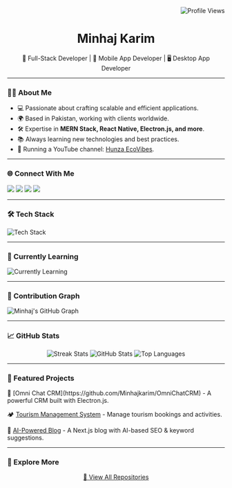 <!-- Profile View Count -->
<p align="right">
  <img src="https://komarev.com/ghpvc/?username=Minhajkarim&color=blue" alt="Profile Views">
</p>

<!-- Introduction -->
<h1 align="center">Minhaj Karim</h1>
<p align="center">
  🚀 Full-Stack Developer | 📱 Mobile App Developer | 🖥️ Desktop App Developer
</p>

---

<!-- About Me -->
### 👨‍💻 About Me
- 💻 Passionate about crafting scalable and efficient applications.
- 🌍 Based in Pakistan, working with clients worldwide.
- 🛠️ Expertise in **MERN Stack, React Native, Electron.js, and more**.
- 📚 Always learning new technologies and best practices.
- 🎥 Running a YouTube channel: [Hunza EcoVibes](https://www.youtube.com/@hunzaecovibes).

---

<!-- Social Handles -->
### 🌐 Connect With Me
<p align="left">
  <a href="https://www.linkedin.com/in/dev-minhaj/" target="_blank"><img src="https://img.shields.io/badge/LinkedIn-0077B5?style=for-the-badge&logo=linkedin&logoColor=white"></a>
  <a href="mailto:minhajkarim078@gmail.com"><img src="https://img.shields.io/badge/Gmail-D14836?style=for-the-badge&logo=gmail&logoColor=white"></a>
  <a href="https://twitter.com/MinhajKarim9" target="_blank"><img src="https://img.shields.io/badge/Twitter-1DA1F2?style=for-the-badge&logo=twitter&logoColor=white"></a>
  <a href="https://www.youtube.com/@hunzaecovibes" target="_blank"><img src="https://img.shields.io/badge/YouTube-FF0000?style=for-the-badge&logo=youtube&logoColor=white"></a>
</p>

---

<!-- Skills -->
### 🛠️ Tech Stack
<p>
  <img src="https://skillicons.dev/icons?i=react,nextjs,nodejs,express,mongodb,graphql,redux,javascript,typescript,python,django,flutter,java,cpp,git,github,linux,docker,vscode,figma&theme=light" alt="Tech Stack" />
</p>

---

<!-- Learning -->
### 📖 Currently Learning
<p>
  <img src="https://skillicons.dev/icons?i=aws,gcp,solidity,threejs" alt="Currently Learning" />
</p>

---

<!-- Contribution Graph -->
### 🚀 Contribution Graph
![Minhaj's GitHub Graph](https://github-readme-activity-graph.vercel.app/graph?username=Minhajkarim&bg_color=0d1117&color=ffffff&line=00e676&point=ffffff&area=true&hide_border=true)

---

<!-- Stats -->
### 📈 GitHub Stats
<p align="center">
  <img src="https://github-readme-streak-stats.herokuapp.com/?user=Minhajkarim&theme=dark&hide_border=true" alt="Streak Stats" />
  <img src="https://github-readme-stats.vercel.app/api?username=Minhajkarim&show_icons=true&theme=dark&hide_border=true" alt="GitHub Stats" />
  <img src="https://github-readme-stats.vercel.app/api/top-langs/?username=Minhajkarim&layout=compact&theme=dark&hide_border=true" alt="Top Languages" />
</p>

---

<!-- Show More Repos -->
### 📂 Featured Projects
<p align="left">
  🚀 [Omni Chat CRM](https://github.com/Minhajkarim/OmniChatCRM) - A powerful CRM built with Electron.js.
  
  🏕️ [Tourism Management System](https://github.com/Minhajkarim/TourismManagement) - Manage tourism bookings and activities.

  📝 [AI-Powered Blog](https://github.com/Minhajkarim/Blog-Website) - A Next.js blog with AI-based SEO & keyword suggestions.
</p>

---

### 🔎 Explore More
<p align="center">
  <a href="https://github.com/Minhajkarim?tab=repositories">📌 View All Repositories</a>
</p>
